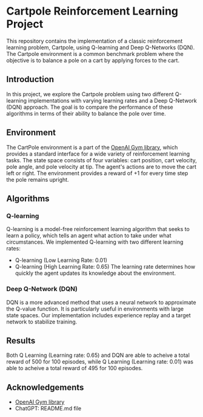 # Cartpole Reinforcement Learning Project
This repository contains the implementation of a classic reinforcement learning problem, Cartpole, using Q-learning and Deep Q-Networks (DQN). The Cartpole environment is a common benchmark problem where the objective is to balance a pole on a cart by applying forces to the cart.

## Introduction
In this project, we explore the Cartpole problem using two different Q-learning implementations with varying learning rates and a Deep Q-Network (DQN) approach. The goal is to compare the performance of these algorithms in terms of their ability to balance the pole over time.

## Environment
The CartPole environment is a part of the [OpenAI Gym library](https://www.gymlibrary.dev/environments/classic_control/cart_pole/), which provides a standard interface for a wide variety of reinforcement learning tasks. The state space consists of four variables: cart position, cart velocity, pole angle, and pole velocity at tip. The agent's actions are to move the cart left or right. The environment provides a reward of +1 for every time step the pole remains upright.

## Algorithms
### Q-learning
Q-learning is a model-free reinforcement learning algorithm that seeks to learn a policy, which tells an agent what action to take under what circumstances. We implemented Q-learning with two different learning rates:
- Q-learning (Low Learning Rate: 0.01)
- Q-learning (High Learning Rate: 0.65)
The learning rate determines how quickly the agent updates its knowledge about the environment.

### Deep Q-Network (DQN)
DQN is a more advanced method that uses a neural network to approximate the Q-value function. It is particularly useful in environments with large state spaces. Our implementation includes experience replay and a target network to stabilize training.

## Results
Both Q Learning (Learning rate: 0.65) and DQN are able to acheive a total reward of 500 for 100 episodes, while Q Learning (Learning rate: 0.01) was able to acheive a total reward of 495 for 100 episodes.

## Acknowledgements
- [OpenAI Gym library](https://www.gymlibrary.dev/environments/classic_control/cart_pole/)
- ChatGPT: README.md file
